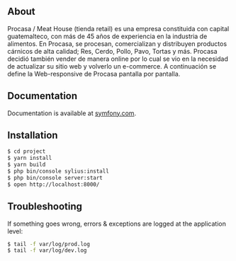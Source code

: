 
About
-----

Procasa / Meat House (tienda retail) es una empresa constituida con capital guatemalteco, con más de 45 años de experiencia en la industria de alimentos. En Procasa, se procesan, comercializan y distribuyen productos cárnicos de alta calidad; Res, Cerdo, Pollo, Pavo, Tortas y más. Procasa decidió también vender de manera online por lo cual se vio en la necesidad de actualizar su sitio web y volverlo un e-commerce. A continuación se define la Web-responsive de Procasa pantalla por pantalla.

Documentation
-------------

Documentation is available at [symfony.com](http://symfony.com).

Installation
------------

```bash
$ cd project
$ yarn install
$ yarn build
$ php bin/console sylius:install
$ php bin/console server:start
$ open http://localhost:8000/
```

Troubleshooting
---------------

If something goes wrong, errors & exceptions are logged at the application level:

```bash
$ tail -f var/log/prod.log
$ tail -f var/log/dev.log
```
